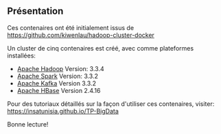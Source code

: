 ## Présentation

Ces contenaires ont été initialement issus de https://github.com/kiwenlau/hadoop-cluster-docker

Un cluster de cinq contenaires est créé, avec comme plateformes installées:

  * [Apache Hadoop](http://hadoop.apache.org/) Version: 3.3.4
  * [Apache Spark](https://spark.apache.org/) Version: 3.3.2
  * [Apache Kafka](https://kafka.apache.org/) Version 3.3.2
  * [Apache HBase](https://hbase.apache.org/) Version 2.4.16

Pour des tutoriaux détaillés sur la façon d'utiliser ces contenaires, visiter:
https://insatunisia.github.io/TP-BigData

Bonne lecture!
